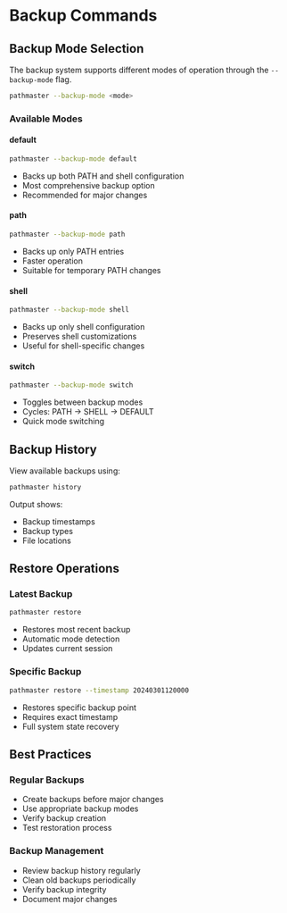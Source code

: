# Backup Commands

## Backup Mode Selection

The backup system supports different modes of operation through the `--backup-mode` flag.

```bash
pathmaster --backup-mode <mode>
```

### Available Modes

#### default

```bash
pathmaster --backup-mode default
```

- Backs up both PATH and shell configuration
- Most comprehensive backup option
- Recommended for major changes

#### path

```bash
pathmaster --backup-mode path
```

- Backs up only PATH entries
- Faster operation
- Suitable for temporary PATH changes

#### shell

```bash
pathmaster --backup-mode shell
```

- Backs up only shell configuration
- Preserves shell customizations
- Useful for shell-specific changes

#### switch

```bash
pathmaster --backup-mode switch
```

- Toggles between backup modes
- Cycles: PATH → SHELL → DEFAULT
- Quick mode switching

## Backup History

View available backups using:

```bash
pathmaster history
```

Output shows:

- Backup timestamps
- Backup types
- File locations

## Restore Operations

### Latest Backup

```bash
pathmaster restore
```

- Restores most recent backup
- Automatic mode detection
- Updates current session

### Specific Backup

```bash
pathmaster restore --timestamp 20240301120000
```

- Restores specific backup point
- Requires exact timestamp
- Full system state recovery

## Best Practices

### Regular Backups

- Create backups before major changes
- Use appropriate backup modes
- Verify backup creation
- Test restoration process

### Backup Management

- Review backup history regularly
- Clean old backups periodically
- Verify backup integrity
- Document major changes
